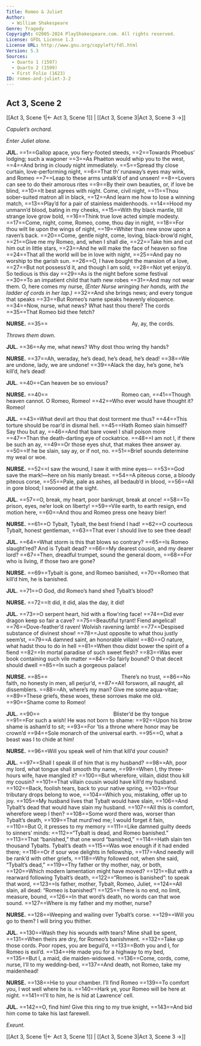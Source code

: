 ```yaml
---
Title: Romeo & Juliet
Author: 
  - William Shakespeare
Genre: Tragedy
Copyright: ©2005-2024 PlayShakespeare.com. All rights reserved.
License: GFDL License 1.3
License URL: http://www.gnu.org/copyleft/fdl.html
Version: 5.3
Sources:
  - Quarto 1 (1597)
  - Quarto 2 (1599)
  - First Folio (1623)
ID: romeo-and-juliet-3-2
---
```


## Act 3, Scene 2
[[Act 3, Scene 1|← Act 3, Scene 1]] | [[Act 3, Scene 3|Act 3, Scene 3 →]]

*Capulet’s orchard.*

*Enter Juliet alone.*

**JUL.**
==1==Gallop apace, you fiery-footed steeds,
==2==Towards Phoebus’ lodging; such a wagoner
==3==As Phaëton would whip you to the west,
==4==And bring in cloudy night immediately.
==5==Spread thy close curtain, love-performing night,
==6==That th’ runaway’s eyes may wink, and Romeo
==7==Leap to these arms untalk’d of and unseen!
==8==Lovers can see to do their amorous rites
==9==By their own beauties, or, if love be blind,
==10==It best agrees with night. Come, civil night,
==11==Thou sober-suited matron all in black,
==12==And learn me how to lose a winning match,
==13==Play’d for a pair of stainless maidenhoods.
==14==Hood my unmann’d blood, bating in my cheeks,
==15==With thy black mantle, till strange love grow bold,
==16==Think true love acted simple modesty.
==17==Come, night, come, Romeo, come, thou day in night,
==18==For thou wilt lie upon the wings of night,
==19==Whiter than new snow upon a raven’s back.
==20==Come, gentle night, come, loving, black-brow’d night,
==21==Give me my Romeo, and, when I shall die,
==22==Take him and cut him out in little stars,
==23==And he will make the face of heaven so fine
==24==That all the world will be in love with night,
==25==And pay no worship to the garish sun.
==26==O, I have bought the mansion of a love,
==27==But not possess’d it, and though I am sold,
==28==Not yet enjoy’d. So tedious is this day
==29==As is the night before some festival
==30==To an impatient child that hath new robes
==31==And may not wear them. O, here comes my nurse,
*(Enter Nurse wringing her hands, with the ladder of cords in her lap.)*
==32==And she brings news; and every tongue that speaks
==33==But Romeo’s name speaks heavenly eloquence.
==34==Now, nurse, what news? What hast thou there? The cords
==35==That Romeo bid thee fetch?

**NURSE.**
==35==                Ay, ay, the cords.

*Throws them down.*

**JUL.**
==36==Ay me, what news? Why dost thou wring thy hands?

**NURSE.**
==37==Ah, weraday, he’s dead, he’s dead, he’s dead!
==38==We are undone, lady, we are undone!
==39==Alack the day, he’s gone, he’s kill’d, he’s dead!

**JUL.**
==40==Can heaven be so envious?

**NURSE.**
==40==              Romeo can,
==41==Though heaven cannot. O Romeo, Romeo!
==42==Who ever would have thought it? Romeo!

**JUL.**
==43==What devil art thou that dost torment me thus?
==44==This torture should be roar’d in dismal hell.
==45==Hath Romeo slain himself? Say thou but ay,
==46==And that bare vowel I shall poison more
==47==Than the death-darting eye of cockatrice.
==48==I am not I, if there be such an ay,
==49==Or those eyes shut, that makes thee answer ay.
==50==If he be slain, say ay, or if not, no.
==51==Brief sounds determine my weal or woe.

**NURSE.**
==52==I saw the wound, I saw it with mine eyes⁠—
==53==God save the mark!—here on his manly breast.
==54==A piteous corse, a bloody piteous corse,
==55==Pale, pale as ashes, all bedaub’d in blood,
==56==All in gore blood; I swooned at the sight.

**JUL.**
==57==O, break, my heart, poor bankrupt, break at once!
==58==To prison, eyes, ne’er look on liberty!
==59==Vile earth, to earth resign, end motion here,
==60==And thou and Romeo press one heavy bier!

**NURSE.**
==61==O Tybalt, Tybalt, the best friend I had!
==62==O courteous Tybalt, honest gentleman,
==63==That ever I should live to see thee dead!

**JUL.**
==64==What storm is this that blows so contrary?
==65==Is Romeo slaught’red? And is Tybalt dead?
==66==My dearest cousin, and my dearer lord?
==67==Then, dreadful trumpet, sound the general doom,
==68==For who is living, if those two are gone?

**NURSE.**
==69==Tybalt is gone, and Romeo banished,
==70==Romeo that kill’d him, he is banished.

**JUL.**
==71==O God, did Romeo’s hand shed Tybalt’s blood?

**NURSE.**
==72==It did, it did, alas the day, it did!

**JUL.**
==73==O serpent heart, hid with a flow’ring face!
==74==Did ever dragon keep so fair a cave?
==75==Beautiful tyrant! Fiend angelical!
==76==Dove-feather’d raven! Wolvish ravening lamb!
==77==Despised substance of divinest show!
==78==Just opposite to what thou justly seem’st,
==79==A damned saint, an honorable villain!
==80==O nature, what hadst thou to do in hell
==81==When thou didst bower the spirit of a fiend
==82==In mortal paradise of such sweet flesh?
==83==Was ever book containing such vile matter
==84==So fairly bound? O that deceit should dwell
==85==In such a gorgeous palace!

**NURSE.**
==85==              There’s no trust,
==86==No faith, no honesty in men, all perjur’d,
==87==All forsworn, all naught, all dissemblers.
==88==Ah, where’s my man? Give me some aqua-vitae;
==89==These griefs, these woes, these sorrows make me old.
==90==Shame come to Romeo!

**JUL.**
==90==              Blister’d be thy tongue
==91==For such a wish! He was not born to shame:
==92==Upon his brow shame is asham’d to sit;
==93==For ’tis a throne where honor may be crown’d
==94==Sole monarch of the universal earth.
==95==O, what a beast was I to chide at him!

**NURSE.**
==96==Will you speak well of him that kill’d your cousin?

**JUL.**
==97==Shall I speak ill of him that is my husband?
==98==Ah, poor my lord, what tongue shall smooth thy name,
==99==When I, thy three-hours wife, have mangled it?
==100==But wherefore, villain, didst thou kill my cousin?
==101==That villain cousin would have kill’d my husband.
==102==Back, foolish tears, back to your native spring,
==103==Your tributary drops belong to woe,
==104==Which you, mistaking, offer up to joy.
==105==My husband lives that Tybalt would have slain,
==106==And Tybalt’s dead that would have slain my husband.
==107==All this is comfort, wherefore weep I then?
==108==Some word there was, worser than Tybalt’s death,
==109==That murd’red me; I would forget it fain,
==110==But O, it presses to my memory
==111==Like damned guilty deeds to sinners’ minds:
==112==“Tybalt is dead, and Romeo banished.”
==113==That “banished,” that one word “banished,”
==114==Hath slain ten thousand Tybalts. Tybalt’s death
==115==Was woe enough if it had ended there;
==116==Or if sour woe delights in fellowship,
==117==And needly will be rank’d with other griefs,
==118==Why followed not, when she said, “Tybalt’s dead,”
==119==Thy father or thy mother, nay, or both,
==120==Which modern lamentation might have moved?
==121==But with a rearward following Tybalt’s death,
==122==“Romeo is banished”: to speak that word,
==123==Is father, mother, Tybalt, Romeo, Juliet,
==124==All slain, all dead: “Romeo is banished”!
==125==There is no end, no limit, measure, bound,
==126==In that word’s death, no words can that woe sound.
==127==Where is my father and my mother, nurse?

**NURSE.**
==128==Weeping and wailing over Tybalt’s corse.
==129==Will you go to them? I will bring you thither.

**JUL.**
==130==Wash they his wounds with tears? Mine shall be spent,
==131==When theirs are dry, for Romeo’s banishment.
==132==Take up those cords. Poor ropes, you are beguil’d,
==133==Both you and I, for Romeo is exil’d.
==134==He made you for a highway to my bed,
==135==But I, a maid, die maiden-widowed.
==136==Come, cords, come, nurse, I’ll to my wedding-bed,
==137==And death, not Romeo, take my maidenhead!

**NURSE.**
==138==Hie to your chamber. I’ll find Romeo
==139==To comfort you, I wot well where he is.
==140==Hark ye, your Romeo will be here at night.
==141==I’ll to him, he is hid at Lawrence’ cell.

**JUL.**
==142==O, find him! Give this ring to my true knight,
==143==And bid him come to take his last farewell.

*Exeunt.*

[[Act 3, Scene 1|← Act 3, Scene 1]] | [[Act 3, Scene 3|Act 3, Scene 3 →]]